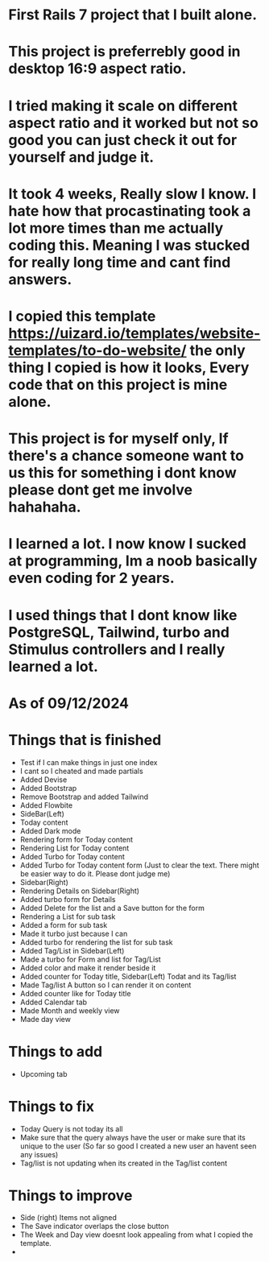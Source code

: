 # First Rails 7 project that I built alone.
# This project is preferrebly good in desktop 16:9 aspect ratio. 
# I tried making it scale on different aspect ratio and it worked but not so good you can just check it out for yourself and judge it.
# It took 4 weeks, Really slow I know. I hate how that procastinating took a lot more times than me actually coding this. Meaning I was stucked for really long time and cant find answers.
# I copied this template https://uizard.io/templates/website-templates/to-do-website/ the only thing I copied is how it looks, Every code that on this project is mine alone.
# This project is for myself only, If there's a chance someone want to us this for something i dont know please dont get me involve hahahaha.
# I learned a lot. I now know I sucked at programming, Im a noob basically even coding for 2 years.
# I used things that I dont know like PostgreSQL, Tailwind, turbo and Stimulus controllers and I really learned a lot.

# As of 09/12/2024
# Things that is finished
- Test if I can make things in just one index
- I cant so I cheated and made partials
- Added Devise
- Added Bootstrap
- Remove Bootstrap and added Tailwind
- Added Flowbite
- SideBar(Left)
- Today content
- Added Dark mode
- Rendering form for Today content
- Rendering List for Today content
- Added Turbo for Today content
- Added Turbo for Today content form (Just to clear the text. There might be easier way to do it. Please dont judge me)
- Sidebar(Right)
- Rendering Details on Sidebar(Right)
- Added turbo form for Details
- Added Delete for the list and a Save button for the form
- Rendering a List for sub task
- Added a form for sub task
- Made it turbo just because I can
- Added turbo for rendering the list for sub task
- Added Tag/List in Sidebar(Left)
- Made a turbo for Form and list for Tag/List
- Added color and make it render beside it
- Added counter for Today title, Sidebar(Left) Todat and its Tag/list
- Made Tag/list A button so I can render it on content
- Added counter like for Today title
- Added Calendar tab
- Made Month and weekly view
- Made day view


# Things to add
- Upcoming tab

# Things to fix
- Today Query is not today its all
- Make sure that the query always have the user or make sure that its unique to the user (So far so good I created a new user an havent seen any issues)
- Tag/list is not updating when its created in the Tag/list content

# Things to improve
- Side (right) Items not aligned
- The Save indicator overlaps the close button
- The Week and Day view doesnt look appealing from what I copied the template.
- 